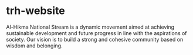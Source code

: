 # trh-website
Al-Hikma National Stream is a dynamic movement aimed at achieving sustainable development and future progress in line with the aspirations of society. Our vision is to build a strong and cohesive community based on wisdom and belonging.
